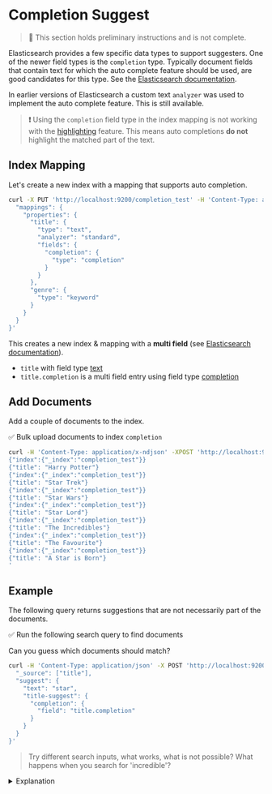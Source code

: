 # Completion Suggest

> **🚧** This section holds preliminary instructions and is not complete.

Elasticsearch provides a few specific data types to support suggesters. One of the newer field types is the `completion` type.
Typically document fields that contain text for which the auto complete feature should be used, are good candidates for this type.
See the [Elasticsearch documentation](https://www.elastic.co/guide/en/elasticsearch/reference/current/search-suggesters.html#completion-suggester).

In earlier versions of Elasticsearch a custom text `analyzer` was used to implement the auto complete feature. This is still
available.

> **❗️** Using the `completion` field type in the index mapping is not working with the [highlighting](https://www.elastic.co/guide/en/elasticsearch/reference/master/highlighting.html) feature. This means auto completions **do not** highlight the matched part of the text.

## Index Mapping

Let's create a new index with a mapping that supports auto completion.

```bash
curl -X PUT 'http://localhost:9200/completion_test' -H 'Content-Type: application/json' -d '{
  "mappings": {
    "properties": {
      "title": {
        "type": "text",
        "analyzer": "standard",
        "fields": {
          "completion": {
            "type": "completion"
          }
        }
      },
      "genre": {
        "type": "keyword"
      }
    }
  }
}'
```

This creates a new index & mapping with a **multi field** (see [Elasticsearch documentation]()).

* `title` with field type [text](https://www.elastic.co/guide/en/elasticsearch/reference/current/text.html)
* `title.completion` is a multi field entry using field type [completion](https://www.elastic.co/guide/en/elasticsearch/reference/current/search-suggesters.html#completion-suggester)


## Add Documents

Add a couple of documents to the index.

✅ Bulk upload documents to index `completion`

```bash
curl -H 'Content-Type: application/x-ndjson' -XPOST 'http://localhost:9200/completion_test/_bulk' -d '
{"index":{"_index":"completion_test"}}
{"title": "Harry Potter"}
{"index":{"_index":"completion_test"}}
{"title": "Star Trek"}
{"index":{"_index":"completion_test"}}
{"title": "Star Wars"}
{"index":{"_index":"completion_test"}}
{"title": "Star Lord"}
{"index":{"_index":"completion_test"}}
{"title": "The Incredibles"}
{"index":{"_index":"completion_test"}}
{"title": "The Favourite"}
{"index":{"_index":"completion_test"}}
{"title": "A Star is Born"}
'
```

## Example

The following query returns suggestions that are not necessarily part of the documents.

✅ Run the following search query to find documents

Can you guess which documents should match?

```bash
curl -H 'Content-Type: application/json' -X POST 'http://localhost:9200/completion_test/_search?pretty&human' -d '{
  "_source": ["title"],
  "suggest": {
    "text": "star",
    "title-suggest": {
      "completion": {
        "field": "title.completion"
      }
    }
  }
}'
```

> Try different search inputs, what works, what is not possible? What happens when you search for 'incredible'?

<details>
<summary>Explanation</summary>

There are a few constraints when using the `completion` field type.
</details>
